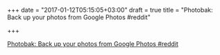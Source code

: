 +++
date = "2017-01-12T05:15:05+03:00"
draft = true
title = "Photobak: Back up your photos from Google Photos  #reddit"

+++

<p><a href="https://t.co/9gEQxCdVYv">Photobak: Back up your photos from Google Photos  #reddit</a></p>

